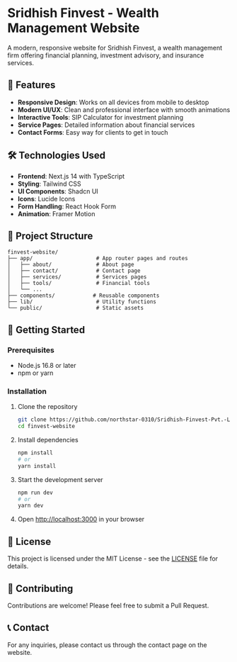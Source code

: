 # Sridhish Finvest - Wealth Management Website

A modern, responsive website for Sridhish Finvest, a wealth management firm offering financial planning, investment advisory, and insurance services.

## 🚀 Features

- **Responsive Design**: Works on all devices from mobile to desktop
- **Modern UI/UX**: Clean and professional interface with smooth animations
- **Interactive Tools**: SIP Calculator for investment planning
- **Service Pages**: Detailed information about financial services
- **Contact Forms**: Easy way for clients to get in touch

## 🛠️ Technologies Used

- **Frontend**: Next.js 14 with TypeScript
- **Styling**: Tailwind CSS
- **UI Components**: Shadcn UI
- **Icons**: Lucide Icons
- **Form Handling**: React Hook Form
- **Animation**: Framer Motion

## 📂 Project Structure

```
finvest-website/
├── app/                    # App router pages and routes
│   ├── about/              # About page
│   ├── contact/            # Contact page
│   ├── services/           # Services pages
│   ├── tools/              # Financial tools
│   └── ...
├── components/            # Reusable components
├── lib/                    # Utility functions
└── public/                 # Static assets
```

## 🚀 Getting Started

### Prerequisites

- Node.js 16.8 or later
- npm or yarn

### Installation

1. Clone the repository
   ```bash
   git clone https://github.com/northstar-0310/Sridhish-Finvest-Pvt.-Ltd.
   cd finvest-website
   ```

2. Install dependencies
   ```bash
   npm install
   # or
   yarn install
   ```

3. Start the development server
   ```bash
   npm run dev
   # or
   yarn dev
   ```

4. Open [http://localhost:3000](http://localhost:3000) in your browser

## 📝 License

This project is licensed under the MIT License - see the [LICENSE](LICENSE) file for details.

## 🤝 Contributing

Contributions are welcome! Please feel free to submit a Pull Request.

## 📞 Contact

For any inquiries, please contact us through the contact page on the website.
